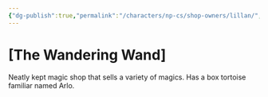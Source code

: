 ```yaml
---
{"dg-publish":true,"permalink":"/characters/np-cs/shop-owners/lillan/","created":"2025-05-12T18:45:31.329-07:00","updated":"2025-02-14T21:07:26.000-08:00"}
---
```


# [The Wandering Wand]

Neatly kept magic shop that sells a variety of magics. Has a box tortoise familiar named Arlo.
